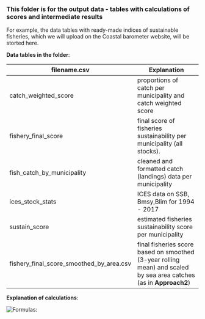 ###  This folder is for the output data - tables with calculations of scores and intermediate results

For example, the data tables with ready-made indices of sustainable fisheries, which we will upload on the Coastal barometer website, will be storted here.

**Data tables in the folder**:

filename.csv  | Explanation
------------- | -------------
catch_weighted_score | proportions of catch per municipality and catch weighted score
fishery_final_score| final score of  fisheries sustainability per municipality (all stocks).
fish_catch_by_municipality|cleaned and formatted catch (landings) data per municipality
ices_stock_stats | ICES data on SSB, Bmsy,Blim for 1994 - 2017
sustain_score | estimated fisheries sustainability score per municipality
fishery_final_score_smoothed_by_area.csv | final fisheries score based on smoothed (3-year rolling mean) and scaled by sea area    catches (as in **Approach2**)

**Explanation of calculations**:


![Formulas:](../figs/fish_formulas3.tiff)


                                   



